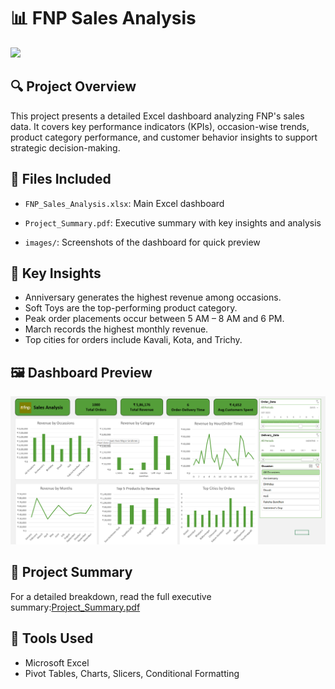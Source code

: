 # 📊 FNP Sales Analysis 
 ![](https://miro.medium.com/v2/resize:fit:760/1*L-e8SZwzt8ZguKf3fP5AwQ.jpeg)

## 🔍 Project Overview
This project presents a detailed Excel dashboard analyzing FNP's sales data. It covers key performance indicators (KPIs), occasion-wise trends, product category performance, and customer behavior insights to support strategic decision-making.

## 📁 Files Included
- ```FNP_Sales_Analysis.xlsx```: Main Excel dashboard

- ```Project_Summary.pdf```: Executive summary with key insights and analysis

- ```images/```: Screenshots of the dashboard for quick preview

## 🧠 Key Insights
- Anniversary generates the highest revenue among occasions.
- Soft Toys are the top-performing product category.
- Peak order placements occur between 5 AM – 8 AM and 6 PM.
- March records the highest monthly revenue.
- Top cities for orders include Kavali, Kota, and Trichy.

## 🖼️ Dashboard Preview
![Dashboard](images/Dashboard_Screenshot.png)


## 📄 Project Summary
For a detailed breakdown, read the full executive summary:[Project_Summary.pdf](Project_Summary.pdf)

## 🔧 Tools Used
- Microsoft Excel
- Pivot Tables, Charts, Slicers, Conditional Formatting

